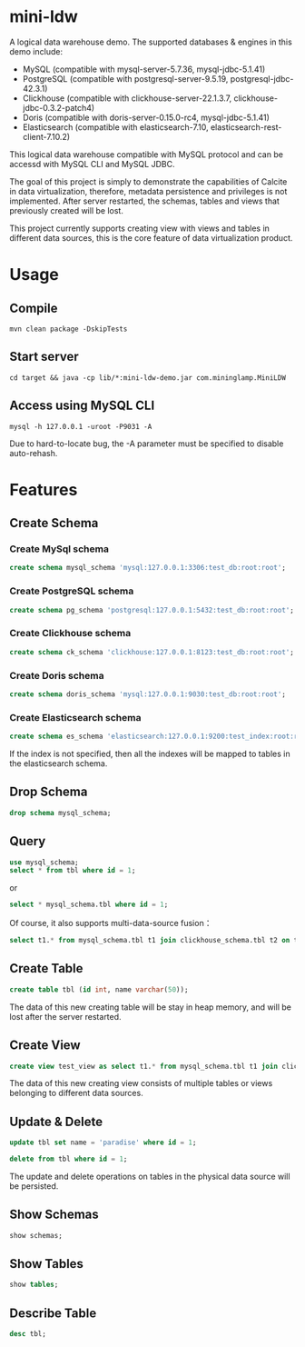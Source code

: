 # mini-ldw

A logical data warehouse demo. 
The supported databases & engines in this demo include:
* MySQL (compatible with mysql-server-5.7.36, mysql-jdbc-5.1.41)
* PostgreSQL (compatible with postgresql-server-9.5.19, postgresql-jdbc-42.3.1)
* Clickhouse (compatible with clickhouse-server-22.1.3.7, clickhouse-jdbc-0.3.2-patch4)
* Doris (compatible with doris-server-0.15.0-rc4, mysql-jdbc-5.1.41)
* Elasticsearch (compatible with elasticsearch-7.10, elasticsearch-rest-client-7.10.2)

This logical data warehouse compatible with MySQL protocol and can be accessd with MySQL CLI and MySQL JDBC.

The goal of this project is simply to demonstrate the capabilities of Calcite in data virtualization, therefore, metadata persistence and privileges is not implemented. After server restarted, the schemas, tables and views that previously created will be lost.

This project currently supports creating view with views and tables in different data sources, this is the core feature of data virtualization product.

# Usage

## Compile

```
mvn clean package -DskipTests
```

## Start server

```
cd target && java -cp lib/*:mini-ldw-demo.jar com.mininglamp.MiniLDW
```

## Access using MySQL CLI

```
mysql -h 127.0.0.1 -uroot -P9031 -A
```
Due to hard-to-locate bug, the -A parameter must be specified to disable auto-rehash.

# Features

## Create Schema

### Create MySql schema

``` sql
create schema mysql_schema 'mysql:127.0.0.1:3306:test_db:root:root';
```

### Create PostgreSQL schema

``` sql
create schema pg_schema 'postgresql:127.0.0.1:5432:test_db:root:root';
```

### Create Clickhouse schema

``` sql
create schema ck_schema 'clickhouse:127.0.0.1:8123:test_db:root:root';
```

### Create Doris schema

``` sql
create schema doris_schema 'mysql:127.0.0.1:9030:test_db:root:root';
```

### Create Elasticsearch schema

``` sql
create schema es_schema 'elasticsearch:127.0.0.1:9200:test_index:root:root';
```

If the index is not specified, then all the indexes will be mapped to tables in the elasticsearch schema.

## Drop Schema

``` sql
drop schema mysql_schema;
```

## Query

``` sql
use mysql_schema;
select * from tbl where id = 1;
```

or

``` sql
select * mysql_schema.tbl where id = 1;
```

Of course, it also supports multi-data-source fusion：

``` sql
select t1.* from mysql_schema.tbl t1 join clickhouse_schema.tbl t2 on t1.object_id = t2.id where t2.name in (’happy‘, 'Chinese', 'new', 'year');
```

## Create Table

``` sql
create table tbl (id int, name varchar(50));
```

The data of this new creating table will be stay in heap memory, and will be lost after the server restarted.

## Create View

``` sql
create view test_view as select t1.* from mysql_schema.tbl t1 join clickhouse_schema.tbl t2 on t1.object_id = t2.id;
```

The data of this new creating view consists of multiple tables or views belonging to different data sources.

## Update & Delete

``` sql
update tbl set name = 'paradise' where id = 1;
```

``` sql
delete from tbl where id = 1;
```

The update and delete operations on tables in the physical data source will be persisted.

## Show Schemas

``` sql
show schemas;
```

## Show Tables

``` sql
show tables;
```

## Describe Table

``` sql
desc tbl;
```
